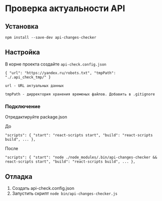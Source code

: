 # Проверка актуальности API

## Установка

`npm install --save-dev api-changes-checker`

## Настройка

В корне проекта создайте `api-check.config.json`

`{ "url": "https://yandex.ru/robots.txt", "tmpPath": "./.api_check_tmp/" }`

`url - URL актуальных данных`

`tmpPath - дирректория хранения временых файлов. Добавить в .gitignore`

### Подключение

Отредактируйте package.json

До

`"scripts": { "start": "react-scripts start", "build": "react-scripts build", ... },`

После

`"scripts": { "start": "node ./node_modules/.bin/api-changes-checker && react-scripts start", "build": "react-scripts build", ... },`

## Отладка

1. Создать api-check.config.json
2. Запустить скрипт `node bin/api-changes-checker.js`
